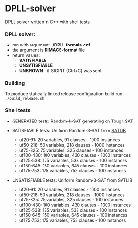 # DPLL-solver
DPLL solver written in C++ with shell tests
  
  
### DPLL solver:
* run with argument: **./DPLL formula.cnf**
* the argument is **DIMACS-format** file 
* return values:
  * **SATISFIABLE**
  * **UNSATISFIABLE**
  * **UNKNOWN** - if SIGINT (Ctrl+C) was sent
  

### Building
To produce statically linked release configuration build run `./build_release.sh`

  
### Shell tests:
* GENERATED tests: Random-k-SAT generating on [Tough SAT](https://toughsat.appspot.com/)

* SATISFIABLE tests: Uniform Random-3-SAT from [SATLIB](http://cs.ubc.ca/~hoos/SATLIB/benchm.html)
  * uf20-91:  20 variables, 91 clauses - 1000 instances
  * uf50-218: 50 variables, 218 clauses - 1000 instances
  * uf75-325: 75 variables, 325 clauses - 100 instances
  * uf100-430: 100 variables, 430 clauses - 1000 instances
  * uf125-538: 125 variables, 538 clauses - 100 instances 
  * uf150-645: 150 variables, 645 clauses - 100 instances  
  * uf175-753: 175 variables, 753 clauses - 100 instances 
  
* UNSATISFIABLE tests: Uniform Random-3-SAT from [SATLIB](http://cs.ubc.ca/~hoos/SATLIB/benchm.html)
  * uf20-91:  20 variables, 91 clauses - 1000 instances
  * uf50-218: 50 variables, 218 clauses - 1000 instances
  * uf75-325: 75 variables, 325 clauses - 100 instances
  * uf100-430: 100 variables, 430 clauses - 1000 instances
  * uf125-538: 125 variables, 538 clauses - 100 instances 
  * uf150-645: 150 variables, 645 clauses - 100 instances  
  * uf175-753: 175 variables, 753 clauses - 100 instances 
